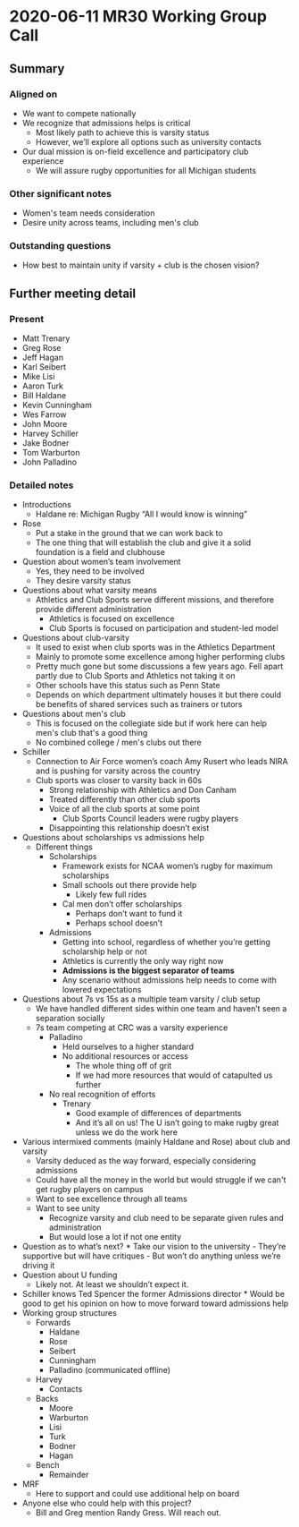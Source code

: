 # 2020-06-11 MR30 Working Group Call

## Summary
### Aligned on
* We want to compete nationally
* We recognize that admissions helps is critical
    * Most likely path to achieve this is varsity status
	* However, we’ll explore all options such as university contacts
* Our dual mission is on-field excellence and participatory club experience
    - We will assure rugby opportunities for all Michigan students

### Other significant notes
- Women's team needs consideration
- Desire unity across teams, including men's club

### Outstanding questions
- How best to maintain unity if varsity + club is the chosen vision?

## Further meeting detail
### Present
* Matt Trenary
* Greg Rose
* Jeff Hagan
* Karl Seibert
* Mike Lisi
* Aaron Turk
* Bill Haldane
* Kevin Cunningham
* Wes Farrow
* John Moore
* Harvey Schiller
* Jake Bodner
* Tom Warburton
* John Palladino

### Detailed notes
* Introductions
	* Haldane re: Michigan Rugby “All I would know is winning”
* Rose
	* Put a stake in the ground that we can work back to
	* The one thing that will establish the club and give it a solid foundation is a field and clubhouse
* Question about women’s team involvement
	* Yes, they need to be involved
    * They desire varsity status
* Questions about what varsity means
	* Athletics and Club Sports serve different missions, and therefore provide different administration
		* Athletics is focused on excellence
		* Club Sports is focused on participation and student-led model
* Questions about club-varsity
	* It used to exist when club sports was in the Athletics Department
    * Mainly to promote some excellence among higher performing clubs
    * Pretty much gone but some discussions a few years ago. Fell apart partly due to Club Sports and Athletics not taking it on
    * Other schools have this status such as Penn State
    * Depends on which department ultimately houses it but there could be benefits of shared services such as trainers or tutors
* Questions about men's club
    * This is focused on the collegiate side but if work here can help men's club that's a good thing
    * No combined college / men's clubs out there
* Schiller
	* Connection to Air Force women’s coach Amy Rusert who leads NIRA and is pushing for varsity across the country
	* Club sports was closer to varsity back in 60s
		* Strong relationship with Athletics and Don Canham
		* Treated differently than other club sports
		* Voice of all the club sports at some point
			* Club Sports Council leaders were rugby players
		* Disappointing this relationship doesn’t exist
* Questions about scholarships vs admissions help
	* Different things
		* Scholarships
			* Framework exists for NCAA women’s rugby for maximum scholarships
			* Small schools out there provide help
				* Likely few full rides
			* Cal men don’t offer scholarships
				* Perhaps don’t want to fund it
				* Perhaps school doesn’t
		* Admissions
			* Getting into school, regardless of whether you’re getting scholarship help or not
			* Athletics is currently the only way right now
	        * **Admissions is the biggest separator of teams**
	        * Any scenario without admissions help needs to come with lowered expectations
* Questions about 7s vs 15s as a multiple team varsity / club setup
	* We have handled different sides within one team and haven’t seen a separation socially
	* 7s team competing at CRC was a varsity experience
		* Palladino
			* Held ourselves to a higher standard
			* No additional resources or access
				* The whole thing off of grit
				* If we had more resources that would of catapulted us further
        * No real recognition of efforts
            * Trenary
	            * Good example of differences of departments
	            * And it’s all on us! The U isn’t going to make rugby great unless we do the work here
* Various intermixed comments (mainly Haldane and Rose) about club and varsity
    * Varsity deduced as the way forward, especially considering admissions
    * Could have all the money in the world but would struggle if we can't get rugby players on campus
    * Want to see excellence through all teams
    * Want to see unity
        * Recognize varsity and club need to be separate given rules and administration
        * But would lose a lot if not one entity
* Question as to what’s next?
		* Take our vision to the university
            - They’re supportive but will have critiques
            - But won’t do anything unless we’re driving it
* Question about U funding
	* Likely not. At least we shouldn’t expect it.
* Schiller knows Ted Spencer the former Admissions director
		* Would be good to get his opinion on how to move forward toward admissions help
* Working group structures
    * Forwards
	    * Haldane
	    * Rose
        * Seibert
        * Cunningham
        * Palladino (communicated offline)
	* Harvey
	    * Contacts
    * Backs
	    * Moore
	    * Warburton
	    * Lisi
	    * Turk
	    * Bodner
	    * Hagan
    * Bench
        * Remainder
* MRF
	* Here to support and could use additional help on board
* Anyone else who could help with this project?
	* Bill and Greg mention Randy Gress. Will reach out.
